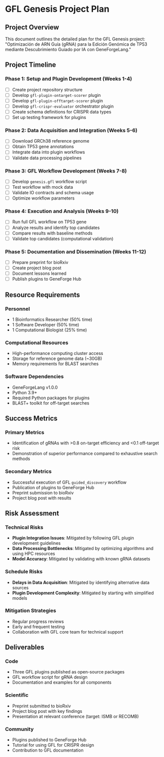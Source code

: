 # GFL Genesis Project Plan

## Project Overview

This document outlines the detailed plan for the GFL Genesis project: "Optimización de ARN Guía (gRNA) para la Edición Genómica de TP53 mediante Descubrimiento Guiado por IA con GeneForgeLang."

## Project Timeline

### Phase 1: Setup and Plugin Development (Weeks 1-4)
- [ ] Create project repository structure
- [ ] Develop `gfl-plugin-ontarget-scorer` plugin
- [ ] Develop `gfl-plugin-offtarget-scorer` plugin
- [ ] Develop `gfl-crispr-evaluator` orchestrator plugin
- [ ] Create schema definitions for CRISPR data types
- [ ] Set up testing framework for plugins

### Phase 2: Data Acquisition and Integration (Weeks 5-6)
- [ ] Download GRCh38 reference genome
- [ ] Obtain TP53 gene annotations
- [ ] Integrate data into plugin workflows
- [ ] Validate data processing pipelines

### Phase 3: GFL Workflow Development (Weeks 7-8)
- [ ] Develop `genesis.gfl` workflow script
- [ ] Test workflow with mock data
- [ ] Validate IO contracts and schema usage
- [ ] Optimize workflow parameters

### Phase 4: Execution and Analysis (Weeks 9-10)
- [ ] Run full GFL workflow on TP53 gene
- [ ] Analyze results and identify top candidates
- [ ] Compare results with baseline methods
- [ ] Validate top candidates (computational validation)

### Phase 5: Documentation and Dissemination (Weeks 11-12)
- [ ] Prepare preprint for bioRxiv
- [ ] Create project blog post
- [ ] Document lessons learned
- [ ] Publish plugins to GeneForge Hub

## Resource Requirements

### Personnel
- 1 Bioinformatics Researcher (50% time)
- 1 Software Developer (50% time)
- 1 Computational Biologist (25% time)

### Computational Resources
- High-performance computing cluster access
- Storage for reference genome data (~30GB)
- Memory requirements for BLAST searches

### Software Dependencies
- GeneForgeLang v1.0.0
- Python 3.9+
- Required Python packages for plugins
- BLAST+ toolkit for off-target searches

## Success Metrics

### Primary Metrics
- Identification of gRNAs with >0.8 on-target efficiency and <0.1 off-target risk
- Demonstration of superior performance compared to exhaustive search methods

### Secondary Metrics
- Successful execution of GFL `guided_discovery` workflow
- Publication of plugins to GeneForge Hub
- Preprint submission to bioRxiv
- Project blog post with results

## Risk Assessment

### Technical Risks
- **Plugin Integration Issues**: Mitigated by following GFL plugin development guidelines
- **Data Processing Bottlenecks**: Mitigated by optimizing algorithms and using HPC resources
- **Model Accuracy**: Mitigated by validating with known gRNA datasets

### Schedule Risks
- **Delays in Data Acquisition**: Mitigated by identifying alternative data sources
- **Plugin Development Complexity**: Mitigated by starting with simplified models

### Mitigation Strategies
- Regular progress reviews
- Early and frequent testing
- Collaboration with GFL core team for technical support

## Deliverables

### Code
- Three GFL plugins published as open-source packages
- GFL workflow script for gRNA design
- Documentation and examples for all components

### Scientific
- Preprint submitted to bioRxiv
- Project blog post with key findings
- Presentation at relevant conference (target: ISMB or RECOMB)

### Community
- Plugins published to GeneForge Hub
- Tutorial for using GFL for CRISPR design
- Contribution to GFL documentation